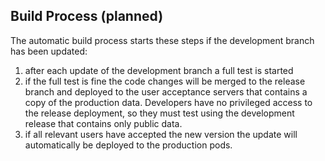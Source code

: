 Build Process (planned)
-------------

The automatic build process starts these steps if the development branch has been updated:

1. after each update of the development branch a full test is started
7. if the full test is fine the code changes will be merged to the release branch and deployed to the user acceptance servers that contains a copy of the production data. Developers have no privileged access to the release deployment, so they must test using the development release that contains only public data.
8. if all relevant users have accepted the new version the update will automatically be deployed to the production pods.


